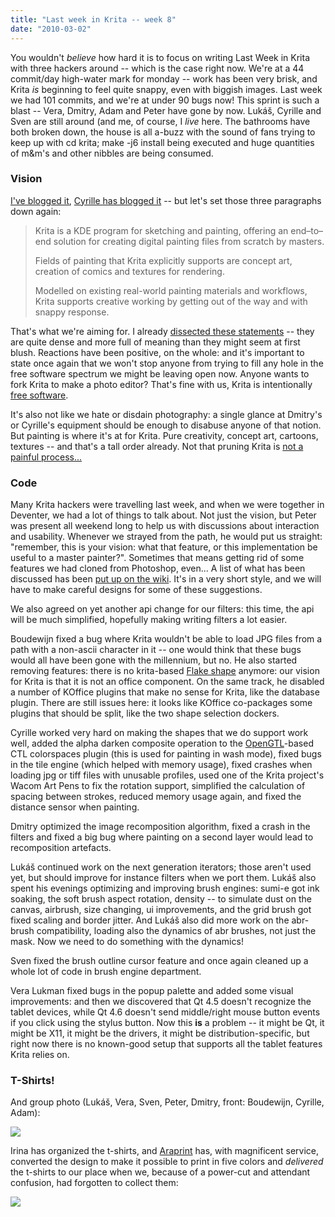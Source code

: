```yaml
---
title: "Last week in Krita -- week 8"
date: "2010-03-02"
---
```


You wouldn't _believe_ how hard it is to focus on writing Last Week in Krita with three hackers around -- which is the case right now. We're at a 44 commit/day high-water mark for monday -- work has been very brisk, and Krita _is_ beginning to feel quite snappy, even with biggish images. Last week we had 101 commits, and we're at under 90 bugs now! This sprint is such a blast -- Vera, Dmitry, Adam and Peter have gone by now. Lukáš, Cyrille and Sven are still around (and me, of course, I _live_ here. The bathrooms have both broken down, the house is all a-buzz with the sound of fans trying to keep up with cd krita; make -j6 install being executed and huge quantities of m&m's and other nibbles are being consumed.

### Vision

[I've blogged it](http://www.valdyas.org/fading/index.cgi/hacking/lastweekend.html), [Cyrille has blogged it](http://blog.cberger.net/2010/02/27/krita-meeting-2010-%E2%80%93-day-1-2/) -- but let's set those three paragraphs down again:

> Krita is a KDE program for sketching and painting, offering an end–to–end solution for creating digital painting files from scratch by masters.
> 
> Fields of painting that Krita explicitly supports are concept art, creation of comics and textures for rendering.
> 
> Modelled on existing real-world painting materials and workflows, Krita supports creative working by getting out of the way and with snappy response.

That's what we're aiming for. I already [dissected these statements](http://www.valdyas.org/fading/index.cgi/hacking/lastweekend.html) -- they are quite dense and more full of meaning than they might seem at first blush. Reactions have been positive, on the whole: and it's important to state once again that we won't stop anyone from trying to fill any hole in the free software spectrum we might be leaving open now. Anyone wants to fork Krita to make a photo editor? That's fine with us, Krita is intentionally [free software](http://www.fsf.org/).

It's also not like we hate or disdain photography: a single glance at Dmitry's or Cyrille's equipment should be enough to disabuse anyone of that notion. But painting is where it's at for Krita. Pure creativity, concept art, cartoons, textures -- and that's a tall order already. Not that pruning Krita is [not a painful process...](http://blog.cberger.net/2010/03/02/the-difficult-choice-of-removing-features/)  

### Code

Many Krita hackers were travelling last week, and when we were together in Deventer, we had a lot of things to talk about. Not just the vision, but Peter was present all weekend long to help us with discussions about interaction and usability. Whenever we strayed from the path, he would put us straight: "remember, this is your vision: what that feature, or this implementation be useful to a master painter?". Sometimes that means getting rid of some features we had cloned from Photoshop, even... A list of what has been discussed has been [put up on the wiki](http://wiki.koffice.org/index.php?title=Krita/Usability). It's in a very short style, and we will have to make careful designs for some of these suggestions.

We also agreed on yet another api change for our filters: this time, the api will be much simplified, hopefully making writing filters a lot easier.

Boudewijn fixed a bug where Krita wouldn't be able to load JPG files from a path with a non-ascii character in it -- one would think that these bugs would all have been gone with the millennium, but no. He also started removing features: there is no krita-based [Flake shape](http://wiki.koffice.org/index.php?title=Libs/Flake) anymore: our vision for Krita is that it is not an office component. On the same track, he disabled a number of KOffice plugins that make no sense for Krita, like the database plugin. There are still issues here: it looks like KOffice co-packages some plugins that should be split, like the two shape selection dockers.

Cyrille worked very hard on making the shapes that we do support work well, added the alpha darken composite operation to the [OpenGTL](http://www.opengtl.org)\-based CTL colorspaces plugin (this is used for painting in wash mode), fixed bugs in the tile engine (which helped with memory usage), fixed crashes when loading jpg or tiff files with unusable profiles, used one of the Krita project's Wacom Art Pens to fix the rotation support, simplified the calculation of spacing between strokes, reduced memory usage again, and fixed the distance sensor when painting.

Dmitry optimized the image recomposition algorithm, fixed a crash in the filters and fixed a big bug where painting on a second layer would lead to recomposition artefacts.

Lukáš continued work on the next generation iterators; those aren't used yet, but should improve for instance filters when we port them. Lukáš also spent his evenings optimizing and improving brush engines: sumi-e got ink soaking, the soft brush aspect rotation, density -- to simulate dust on the canvas, airbrush, size changing, ui improvements, and the grid brush got fixed scaling and border jitter. And Lukáš also did more work on the abr-brush compatibility, loading also the dynamics of abr brushes, not just the mask. Now we need to do something with the dynamics!

Sven fixed the brush outline cursor feature and once again cleaned up a whole lot of code in brush engine department.

Vera Lukman fixed bugs in the popup palette and added some visual improvements: and then we discovered that Qt 4.5 doesn't recognize the tablet devices, while Qt 4.6 doesn't send middle/right mouse button events if you click using the stylus button. Now this **is** a problem -- it might be Qt, it might be X11, it might be the drivers, it might be distribution-specific, but right now there is no known-good setup that supports all the tablet features Krita relies on.

### T-Shirts!

And group photo (Lukáš, Vera, Sven, Peter, Dmitry, front: Boudewijn, Cyrille, Adam):

![](https://krita.org/wp-content/uploads/2010/03/krita-team.jpg)  

Irina has organized the t-shirts, and [Araprint](http://araprint.nl) has, with magnificent service, converted the design to make it possible to print in five colors and _delivered_ the t-shirts to our place when we, because of a power-cut and attendant confusion, had forgotten to collect them:

![](https://krita.org/wp-content/uploads/2010/03/img_1772.jpg)
